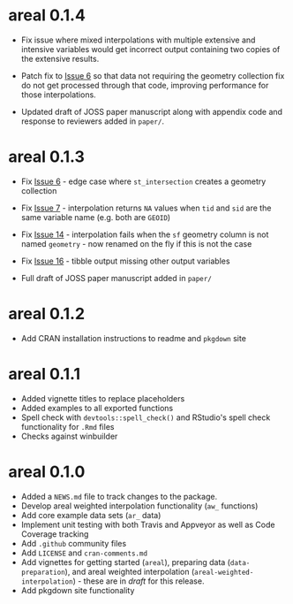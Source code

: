 # areal 0.1.4

* Fix issue where mixed interpolations with multiple extensive and intensive variables would get incorrect output containing two copies of the extensive results.
* Patch fix to [Issue 6](https://github.com/slu-openGIS/areal/issues/6) so that data not requiring the geometry collection fix do not get processed through that code, improving performance for those interpolations.

* Updated draft of JOSS paper manuscript along with appendix code and response to reviewers added in `paper/`.

# areal 0.1.3

* Fix [Issue 6](https://github.com/slu-openGIS/areal/issues/6) - edge case where `st_intersection` creates a geometry collection
* Fix [Issue 7](https://github.com/slu-openGIS/areal/issues/7) - interpolation returns `NA` values when `tid` and `sid` are the same variable name (e.g. both are `GEOID`)
* Fix [Issue 14](https://github.com/slu-openGIS/areal/issues/14) - interpolation fails when the `sf` geometry column is not named `geometry` - now renamed on the fly if this is not the case
* Fix [Issue 16](https://github.com/slu-openGIS/areal/issues/16) - tibble output missing other output variables

* Full draft of JOSS paper manuscript added in `paper/`

# areal 0.1.2

* Add CRAN installation instructions to readme and `pkgdown` site

# areal 0.1.1

* Added vignette titles to replace placeholders
* Added examples to all exported functions
* Spell check with `devtools::spell_check()` and RStudio's spell check functionality for `.Rmd` files
* Checks against winbuilder

# areal 0.1.0

* Added a `NEWS.md` file to track changes to the package.
* Develop areal weighted interpolation functionality (`aw_` functions)
* Add core example data sets (`ar_` data)
* Implement unit testing with both Travis and Appveyor as well as Code Coverage tracking
* Add `.github` community files
* Add `LICENSE` and `cran-comments.md`
* Add vignettes for getting started (`areal`), preparing data (`data-preparation`), and areal weighted interpolation (`areal-weighted-interpolation`) - these are in *draft* for this release.
* Add pkgdown site functionality
